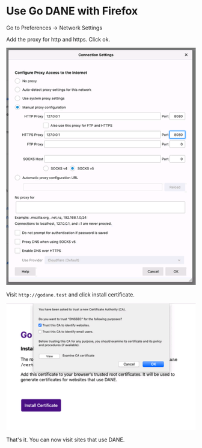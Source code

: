 # Use Go DANE with Firefox

Go to Preferences -> Network Settings

Add the proxy for http and https. Click ok.

![Firefox Proxy Settings](network-settings.png)


Visit `http://godane.test` and click install certificate.

![godane.test install certificate](godane.test.png)



That's it. You can now visit sites that use DANE.